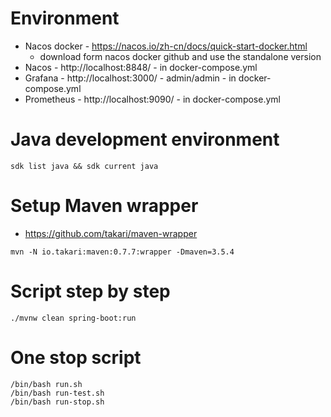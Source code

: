 # Environment

- Nacos docker - https://nacos.io/zh-cn/docs/quick-start-docker.html
  - download form nacos docker github and use the standalone version
- Nacos - http://localhost:8848/ - in docker-compose.yml
- Grafana - http://localhost:3000/ - admin/admin - in docker-compose.yml
- Prometheus - http://localhost:9090/ - in docker-compose.yml

# Java development environment

`sdk list java && sdk current java`

# Setup Maven wrapper

- https://github.com/takari/maven-wrapper

`mvn -N io.takari:maven:0.7.7:wrapper -Dmaven=3.5.4`

# Script step by step

```shell script
./mvnw clean spring-boot:run
```

# One stop script
```shell script
/bin/bash run.sh
/bin/bash run-test.sh
/bin/bash run-stop.sh
```

